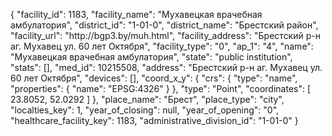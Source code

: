 {
    "facility_id": 1183,
    "facility_name": "Мухавецкая врачебная амбулатория",
    "district_id": "1-01-0",
    "district_name": "Брестский район",
    "facility_url": "http:\/\/bgp3.by\/muh.html",
    "facility_address": "Брестский р-н аг. Мухавец ул. 60 лет Октября",
    "facility_type": "0",
    "ap_1": "4",
    "name": "Мухавецкая врачебная амбулатория",
    "state": "public institution",
    "stats": [],
    "med_id": 10215508,
    "address": "Брестский р-н аг. Мухавец ул. 60 лет Октября",
    "devices": [],
    "coord_x_y": {
        "crs": {
            "type": "name",
            "properties": {
                "name": "EPSG:4326"
            }
        },
        "type": "Point",
        "coordinates": [
            23.8052,
            52.0292
        ]
    },
    "place_name": "Брест",
    "place_type": "city",
    "localties_key": 1,
    "year_of_closing": null,
    "year_of_opening": "0",
    "healthcare_facility_key": 1183,
    "administrative_division_id": "1-01-0"
}